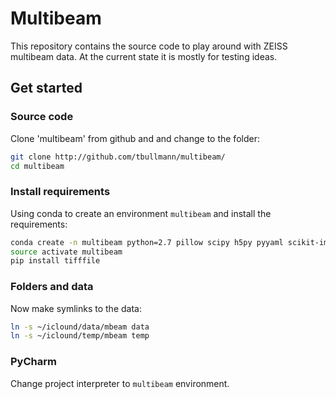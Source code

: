 # Multibeam

This repository contains the source code to play around with ZEISS multibeam data.
At the current state it is mostly for testing ideas.

## Get started

### Source code

Clone 'multibeam' from github and and change to the folder:

```bash
git clone http://github.com/tbullmann/multibeam/
cd multibeam
```
### Install requirements

Using conda to create an environment ```multibeam``` and install the requirements:
```bash
conda create -n multibeam python=2.7 pillow scipy h5py pyyaml scikit-image pandas pyramid
source activate multibeam
pip install tifffile
```

### Folders and data

Now make symlinks to the data:
``` bash
ln -s ~/iclound/data/mbeam data
ln -s ~/iclound/temp/mbeam temp
```

### PyCharm

Change project interpreter to ```multibeam``` environment.

